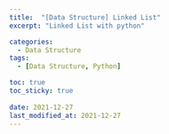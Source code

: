 ```yaml
---
title:  "[Data Structure] Linked List"
excerpt: "Linked List with python"

categories:
  - Data Structure
tags:
  - [Data Structure, Python]

toc: true
toc_sticky: true
 
date: 2021-12-27
last_modified_at: 2021-12-27
---
```

